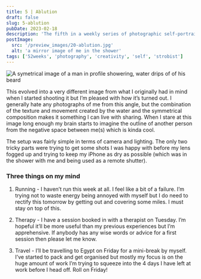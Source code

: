 ```yaml
---
title: 5 | Ablution
draft: false
slug: 5-ablution
pubDate: 2023-02-18
description: 'The fifth in a weekly series of photographic self-portraits of Stuart Mackenzie.'
postImage:
  src: '/preview_images/20-ablution.jpg'
  alt: 'a mirror image of me in the shower'
tags: ['52weeks', 'photography', 'creativity', 'self', 'strobist']
---
```


![A symetrical image of a man in profile showering, water drips of of his beard](../images/52weeks/52_2023_5.jpg)
<img src="" alt="" class=""/>

This evolved into a very different image from what I originally had in mind when I started shooting it but I’m pleased with how it’s turned out. I generally hate any photographs of me from this angle, but the combination of the texture and movement created by the water and the symmetrical composition makes it something I can live with sharing. When I stare at this image long enough my brain starts to imagine the outline of another person from the negative space between me(s) which is kinda cool.

The setup was fairly simple in terms of camera and lighting. The only two tricky parts were trying to get some shots I was happy with before my lens fogged up and trying to keep my iPhone as dry as possible (which was in the shower with me and being used as a remote shutter).

### Three things on my mind

1. Running - I haven’t run this week at all. I feel like a bit of a failure. I’m trying not to waste energy being annoyed with myself but I do need to rectify this tomorrow by getting out and covering some miles. I must stay on top of this.

2. Therapy - I have a session booked in with a therapist on Tuesday. I’m hopeful it’ll be more useful than my previous experiences but I’m apprehensive. If anybody has any wise words or advice for a first session then please let me know.

3. Travel - I’ll be travelling to Egypt on Friday for a mini-break by myself. I’ve started to pack and get organised but mostly my focus is on the huge amount of work I’m trying to squeeze into the 4 days I have left at work before I head off. Roll on Friday!
